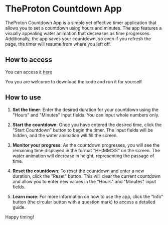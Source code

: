 # TheProton Countdown App

TheProton Countdown App is a simple yet effective timer application that allows you to set a countdown using hours and minutes. The app features a visually appealing water animation that decreases as time progresses. Additionally, the app saves your countdown, so even if you refresh the page, the timer will resume from where you left off.

## How to access

You can access it [here](https://timer.theproton.space)

You you are welcome to download the code and run it for yourself

## How to use

1.  **Set the timer**: Enter the desired duration for your countdown using the "Hours" and "Minutes" input fields. You can input whole numbers only.
    
2.  **Start the countdown**: Once you have entered the desired time, click the "Start Countdown" button to begin the timer. The input fields will be hidden, and the water animation will fill the screen.
    
3.  **Monitor your progress**: As the countdown progresses, you will see the remaining time displayed in the format "HH:MM:SS" on the screen. The water animation will decrease in height, representing the passage of time.
    
4.  **Reset the countdown**: To reset the countdown and enter a new duration, click the "Reset" button. This will clear the current countdown and allow you to enter new values in the "Hours" and "Minutes" input fields.
    
5.  **Learn more**: For more information on how to use the app, click the "Info" button (the circular button with a question mark) to access a detailed guide.
    

Happy timing!
